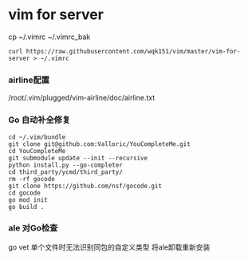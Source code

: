 # vim for server
<p>cp ~/.vimrc ~/.vimrc_bak</p>
<code>curl https://raw.githubusercontent.com/wqk151/vim/master/vim-for-server > ~/.vimrc</code>

### airline配置
<p>/root/.vim/plugged/vim-airline/doc/airline.txt</p>

### Go 自动补全修复

```
cd ~/.vim/bundle
git clone git@github.com:Valloric/YouCompleteMe.git
cd YouCompleteMe
git submodule update --init --recursive
python install.py --go-completer
cd third_party/ycmd/third_party/
rm -rf gocode
git clone https://github.com/nsf/gocode.git
cd gocode
go mod init
go build .
```

### ale 对Go检查
go vet 单个文件时无法识别同包的自定义类型
将ale卸载重新安装
